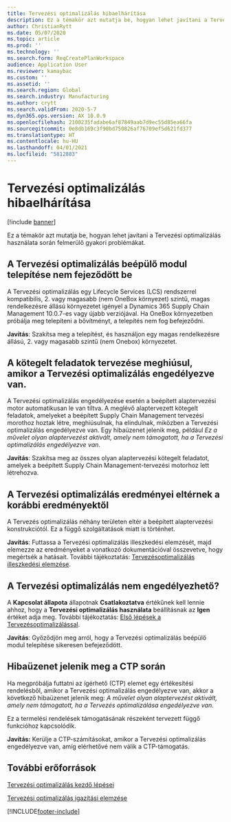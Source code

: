 ```yaml
---
title: Tervezési optimalizálás hibaelhárítása
description: Ez a témakör azt mutatja be, hogyan lehet javítani a Tervezési optimalizálás használata során felmerülő problémákat.
author: ChristianRytt
ms.date: 05/07/2020
ms.topic: article
ms.prod: ''
ms.technology: ''
ms.search.form: ReqCreatePlanWorkspace
audience: Application User
ms.reviewer: kamaybac
ms.custom: ''
ms.assetid: ''
ms.search.region: Global
ms.search.industry: Manufacturing
ms.author: crytt
ms.search.validFrom: 2020-5-7
ms.dyn365.ops.version: AX 10.0.9
ms.openlocfilehash: 2100235fadabe6af87849aab7d9ec55d85ea66fa
ms.sourcegitcommit: 0e8db169c3f90bd750826af76709ef5d621fd377
ms.translationtype: HT
ms.contentlocale: hu-HU
ms.lasthandoff: 04/01/2021
ms.locfileid: "5812883"
---
```

# <a name="troubleshoot-planning-optimization"></a>Tervezési optimalizálás hibaelhárítása 

[!include [banner](../../includes/banner.md)]

Ez a témakör azt mutatja be, hogyan lehet javítani a Tervezési optimalizálás használata során felmerülő gyakori problémákat.

## <a name="installation-of-the-planning-optimization-add-in-doesnt-complete"></a>A Tervezési optimalizálás beépülő modul telepítése nem fejeződött be

A Tervezési optimalizálás egy Lifecycle Services (LCS) rendszerrel kompatibilis, 2. vagy magasabb (nem OneBox környezet) szintű, magas rendelkezésre állású környezetet igényel a Dynamics 365 Supply Chain Management 10.0.7-es vagy újabb verziójával. Ha OneBox környezetben próbálja meg telepíteni a bővítményt, a telepítés nem fog befejeződni.

**Javítás**: Szakítsa meg a telepítést, és használjon egy magas rendelkezésre állású, 2. vagy magasabb szintű (nem Onebox) környezetet.

## <a name="planning-of-batch-jobs-fails-when-planning-optimization-is-enabled"></a>A kötegelt feladatok tervezése meghiúsul, amikor a Tervezési optimalizálás engedélyezve van.

A Tervezési optimalizálás engedélyezése esetén a beépített alaptervezési motor automatikusan le van tiltva. A meglévő alaptervezett kötegelt feladatok, amelyeket a beépített Supply Chain Management tervezési morothoz hoztak létre, meghiúsulnak, ha elindulnak, miközben a Tervezési optimalizálás engedélyezve van. Egy hibaüzenet jelenik meg, például *Ez a művelet olyan alaptervezést aktivált, amely nem támogatott, ha a Tervezési optimalizálás engedélyezve van*.

**Javítás**: Szakítsa meg az összes olyan alaptervezési kötegelt feladatot, amelyek a beépített Supply Chain Management-tervezési motorhoz lett létrehozva.

## <a name="planning-optimization-results-are-different-from-earlier-results"></a>A Tervezési optimalizálás eredményei eltérnek a korábbi eredményektől

A Tervezés optimalizálás néhány területen eltér a beépített alaptervezési konstrukciótól. Ez a függő szolgáltatások miatt is történhet.

**Javítás**: Futtassa a Tervezési optimalizálás illeszkedési elemzését, majd elemezze az eredményeket a vonatkozó dokumentációval összevetve, hogy megértsék a hatásait. További tájékoztatás: [Tervezésoptimalizálás illeszkedési elemzése](planning-optimization-fit-analysis.md).

## <a name="cant-enable-planning-optimization"></a>A Tervezési optimalizálás nem engedélyezhető?

A **Kapcsolat állapota** állapotnak **Csatlakoztatva** értékűnek kell lennie ahhoz, hogy a **Tervezési optimalizálás használata** beállításnak az **Igen** értéket adja meg. További tájékoztatás: [Első lépések a Tervezésoptimalizálással](get-started.md).

**Javítás**: Győződjön meg arról, hogy a Tervezési optimalizálás beépülő modul telepítése sikeresen befejeződött.

## <a name="error-message-is-shown-during-ctp"></a>Hibaüzenet jelenik meg a CTP során

Ha megpróbálja futtatni az ígérhető (CTP) elemet egy értékesítési rendelésből, amikor a Tervezési optimalizálás engedélyezve van, akkor a következő hibaüzenet jelenik meg: *A művelet olyan alaptervezést aktivált, amely nem támogatott, ha a Tervezés optimalizálása engedélyezve van*.

Ez a termelési rendelések támogatásának részeként tervezett függő funkcióhoz kapcsolódik.

**Javítás:** Kerülje a CTP-számításokat, amikor a Tervezési optimalizálás engedélyezve van, amíg elérhetővé nem válik a CTP-támogatás.

## <a name="additional-resources"></a>További erőforrások

[Tervezési optimalizálás kezdő lépései](get-started.md)

[Tervezési optimalizálás igazítási elemzése](planning-optimization-fit-analysis.md)


[!INCLUDE[footer-include](../../../includes/footer-banner.md)]